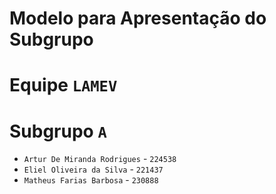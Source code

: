 # Modelo para Apresentação do Subgrupo

# Equipe `LAMEV`

# Subgrupo `A`
* `Artur De Miranda Rodrigues` - `224538`
* `Eliel Oliveira da Silva` - `221437`
* `Matheus Farias Barbosa` - `230888`
